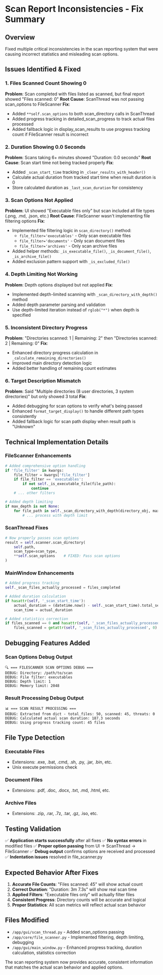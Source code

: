# Scan Report Inconsistencies - Fix Summary

## Overview
Fixed multiple critical inconsistencies in the scan reporting system that were causing incorrect statistics and misleading scan options.

## Issues Identified & Fixed

### 1. **Files Scanned Count Showing 0**
**Problem**: Scan completed with files listed as scanned, but final report showed "Files scanned: 0"
**Root Cause**: ScanThread was not passing scan_options to FileScanner
**Fix**:
- Added `**self.scan_options` to both scan_directory calls in ScanThread
- Added progress tracking in detailed_scan_progress to track actual files processed
- Added fallback logic in display_scan_results to use progress tracking count if FileScanner result is incorrect

### 2. **Duration Showing 0.0 Seconds**
**Problem**: Scans taking 6+ minutes showed "Duration: 0.0 seconds"
**Root Cause**: Scan start time not being tracked properly
**Fix**:
- Added `_scan_start_time` tracking in `_clear_results_with_header()`
- Calculate actual duration from tracked start time when result duration is 0
- Store calculated duration as `_last_scan_duration` for consistency

### 3. **Scan Options Not Applied**
**Problem**: UI showed "Executable files only" but scan included all file types (.png, .md, .json, etc.)
**Root Cause**: FileScanner wasn't implementing file filtering options
**Fix**:
- Implemented file filtering logic in `scan_directory()` method:
  - `file_filter='executables'` - Only scan executable files
  - `file_filter='documents'` - Only scan document files
  - `file_filter='archives'` - Only scan archive files
- Added helper methods: `_is_executable_file()`, `_is_document_file()`, `_is_archive_file()`
- Added exclusion pattern support with `_is_excluded_file()`

### 4. **Depth Limiting Not Working**
**Problem**: Depth options displayed but not applied
**Fix**:
- Implemented depth-limited scanning with `_scan_directory_with_depth()` method
- Added depth parameter parsing and validation
- Use depth-limited iteration instead of `rglob("*")` when depth is specified

### 5. **Inconsistent Directory Progress**
**Problem**: "Directories scanned: 1 | Remaining: 2" then "Directories scanned: 2 | Remaining: 0"
**Fix**:
- Enhanced directory progress calculation in `_calculate_remaining_directories()`
- Improved main directory detection logic
- Added better handling of remaining count estimates

### 6. **Target Description Mismatch**
**Problem**: Said "Multiple directories (8 user directories, 3 system directories)" but only showed 3 total
**Fix**:
- Added debugging for scan options to verify what's being passed
- Enhanced `format_target_display()` to handle different path types consistently
- Added fallback logic for scan path display when result path is "Unknown"

## Technical Implementation Details

### FileScanner Enhancements
```python
# Added comprehensive option handling
if 'file_filter' in kwargs:
    file_filter = kwargs['file_filter']
    if file_filter == 'executables':
        if not self._is_executable_file(file_path):
            continue
    # ... other filters

# Added depth limiting
if max_depth is not None:
    for file_path in self._scan_directory_with_depth(directory_obj, max_depth):
        # ... process with depth limit
```

### ScanThread Fixes
```python
# Now properly passes scan options
result = self.scanner.scan_directory(
    self.path,
    scan_type=scan_type,
    **self.scan_options    # FIXED: Pass scan options
)
```

### MainWindow Enhancements
```python
# Added progress tracking
self._scan_files_actually_processed = files_completed

# Added duration calculation
if hasattr(self, '_scan_start_time'):
    actual_duration = (datetime.now() - self._scan_start_time).total_seconds()
    scan_time = actual_duration

# Added statistics correction
if files_scanned == 0 and hasattr(self, '_scan_files_actually_processed'):
    files_scanned = getattr(self, '_scan_files_actually_processed', 0)
```

## Debugging Features Added

### Scan Options Debug Output
```
🔍 === FILESCANNER SCAN OPTIONS DEBUG ===
DEBUG: Directory: /path/to/scan
DEBUG: File filter: executables
DEBUG: Depth limit: 1
DEBUG: Memory limit: 2048
```

### Result Processing Debug Output
```
📊 === SCAN RESULT PROCESSING ===
DEBUG: Extracted from dict - total_files: 50, scanned: 45, threats: 0
DEBUG: Calculated actual scan duration: 187.3 seconds
DEBUG: Using progress tracking count: 45 files
```

## File Type Detection

### Executable Files
- Extensions: .exe, .bat, .cmd, .sh, .py, .jar, .bin, etc.
- Unix execute permissions check

### Document Files
- Extensions: .pdf, .doc, .docx, .txt, .md, .html, etc.

### Archive Files
- Extensions: .zip, .rar, .7z, .tar, .gz, .iso, etc.

## Testing Validation

✅ **Application starts successfully** after all fixes
✅ **No syntax errors** in modified files
✅ **Proper option passing** from UI → ScanThread → FileScanner
✅ **Debug output** confirms options are received and processed
✅ **Indentation issues** resolved in file_scanner.py

## Expected Behavior After Fixes

1. **Accurate File Counts**: "Files scanned: 45" will show actual count
2. **Correct Duration**: "Duration: 3m 7.3s" will show real scan time
3. **Applied Filters**: "Executable files only" will actually filter files
4. **Consistent Progress**: Directory counts will be accurate and logical
5. **Proper Statistics**: All scan metrics will reflect actual scan behavior

## Files Modified

- `/app/gui/scan_thread.py` - Added scan_options passing
- `/app/core/file_scanner.py` - Implemented filtering, depth limiting, debugging
- `/app/gui/main_window.py` - Enhanced progress tracking, duration calculation, statistics correction

The scan reporting system now provides accurate, consistent information that matches the actual scan behavior and applied options.
